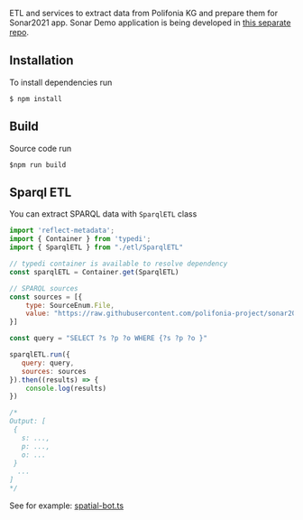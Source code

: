 ETL and services to extract data from Polifonia KG and prepare them for Sonar2021 app.
Sonar Demo application is being developed in [this separate repo](https://github.com/polifonia-project/sonar2021_demo/).

## Installation

To install dependencies run

```
$ npm install
```

## Build
Source code run 

```
$npm run build
```

## Sparql ETL

You can extract SPARQL data with `SparqlETL` class

```js
import 'reflect-metadata';
import { Container } from 'typedi';
import { SparqlETL } from "./etl/SparqlETL"

// typedi container is available to resolve dependency
const sparqlETL = Container.get(SparqlETL)

// SPARQL sources
const sources = [{
    type: SourceEnum.File,
    value: "https://raw.githubusercontent.com/polifonia-project/sonar2021_demo/develop/src/assets/data/data_v2.jsonld"
}]

const query = "SELECT ?s ?p ?o WHERE {?s ?p ?o }"

sparqlETL.run({
   query: query,
   sources: sources
}).then((results) => {
    console.log(results)
})

/*
Output: [
 {
   s: ...,
   p: ...,
   o: ...
 }
  ...
]
*/
```

See for example: [spatial-bot.ts](https://github.com/polifonia-project/sonar2021_demo/blob/develop/etl/src/spatial-bot.ts)
